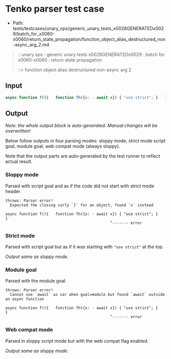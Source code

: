 # Tenko parser test case

- Path: tests/testcases/unary_ops/generic_unary_tests_x0028GENERATEDx0029/batch_for_x0060-x0060/return_state_propagation/function_object_alias_destructured_non-async_arg_2.md

> :: unary ops : generic unary tests x0028GENERATEDx0029 : batch for x0060-x0060 : return state propagation
>
> ::> function object alias destructured non-async arg 2

## Input

`````js
async function f(){   function fh({x: - await x}) { "use strict"; }   }
`````

## Output

_Note: the whole output block is auto-generated. Manual changes will be overwritten!_

Below follow outputs in four parsing modes: sloppy mode, strict mode script goal, module goal, web compat mode (always sloppy).

Note that the output parts are auto-generated by the test runner to reflect actual result.

### Sloppy mode

Parsed with script goal and as if the code did not start with strict mode header.

`````
throws: Parser error!
  Expected the closing curly `}` for an object, found `x` instead

async function f(){   function fh({x: - await x}) { "use strict"; }   }
                                              ^------- error
`````

### Strict mode

Parsed with script goal but as if it was starting with `"use strict"` at the top.

_Output same as sloppy mode._

### Module goal

Parsed with the module goal.

`````
throws: Parser error!
  Cannot use `await` as var when goal=module but found `await` outside an async function

async function f(){   function fh({x: - await x}) { "use strict"; }   }
                                              ^------- error
`````


### Web compat mode

Parsed in sloppy script mode but with the web compat flag enabled.

_Output same as sloppy mode._
